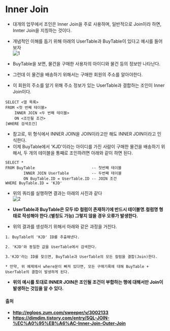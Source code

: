 # Inner Join
- 대개의 업무에서 조인은 Inner Join을 주로 사용하며, 일반적으로 Join이라 하면, Innter Join을 지칭하는 것이다.

- 개념적인 이해를 돕기 위해 아래의 UserTable과 BuyTable이 있다고 예시를 들어보자<br>
![1](https://user-images.githubusercontent.com/44339530/120778568-6ca22f80-c561-11eb-9ea0-347a8cbbe496.jpeg)<br>

- BuyTable을 보면, 물건을 구매한 사용자의 아이디와 물건 등의 정보만 나타난다.
- 그런데 이 물건을 배송하기 위해서는 구매한 회원의 주소를 알아야한다.
- 이 회원의 주소를 알기 위해 주소 정보가 있는 UserTable과 결합하는 조인이 Inner Join이다.
~~~
SELECT <열 목록>
FROM <첫 번째 테이블>
    INNER JOIN <두 번째 테이블>
    ON <조인될 조건>
[WHERE 검색조건]
~~~

- 참고로, 위 형식에서 INNER JOIN을 JOIN이라고만 해도 INNER JOIN이라고 인식한다.
- 이제 BuyTable에서 'KJD'이라는 아이디를 가진 사람이 구매한 물건을 배송하기 위해서, 두 개의 테이블을 통째로 조인하려면 아래와 같이 하면 된다.
~~~
SELECT *
FROM BuyTable                         -- 첫번째 테이블
        INNER JOIN UserTable          -- 두번째 테이블
        ON BuyTable.ID = UserTable.ID -- JOIN 조건
WHERE BuyTable.ID = 'KJD'
~~~
- 위의 쿼리를 실행하면 결과는 아래의 사진과 같다<br>
![2](https://user-images.githubusercontent.com/44339530/120779297-e3d7c380-c561-11eb-8d01-66fb45ba3459.png)<br>

- <b>UserTable과 BuyTable은 모두 ID 컬럼이 존재하기에 반드시 테이블명.컬럼명 형태로 작성해야 한다.(별칭도 가능) 그렇지 않을 경우 오류가 발생한다.</b>

- 위의 결과를 생성하기 위해서 아래와 같은 과정을 거친다.
~~~
1. BuyTable의 'KJD' ID를 추출해낸다.

2. 'KJD'와 동일한 값을 UserTable에서 검색한다.

3.'KJD'라는 ID를 찾으면, BuyTable과 UserTable의 모든 칼럼을 결합(Join)한다.

* 만약, 위 예제에서 where문이 빠져 있다면, 모든 구매기록에 대해 BuyTable + UserTable의 결합이 발생하게 된다.
~~~

- <b>위의 예시를 토대로 INNER JOIN은 조인될 조건이 부합하는 행에 대해서만 Join이 발생하는 것임을 알 수 있다.<b>

#### 출처
- http://egloos.zum.com/sweeper/v/3002133
- https://dimdim.tistory.com/entry/SQL-JOIN-%EC%A0%95%EB%A6%AC-Inner-Join-Outer-Join